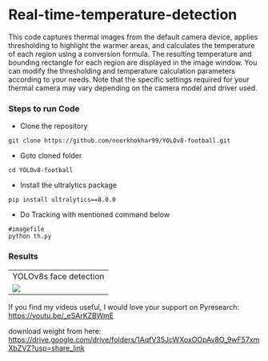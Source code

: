 # Real-time-temperature-detection


This code captures thermal images from the default camera device, applies thresholding to highlight the warmer areas, and calculates the temperature of each region using a conversion formula. The resulting temperature and bounding rectangle for each region are displayed in the image window. You can modify the thresholding and temperature calculation parameters according to your needs. Note that the specific settings required for your thermal camera may vary depending on the camera model and driver used.





### Steps to run Code

- Clone the repository
```
git clone https://github.com/noorkhokhar99/YOLOv8-football.git
```

- Goto cloned folder
```
cd YOLOv8-football
```

- Install the ultralytics package
```
pip install ultralytics==8.0.0
```

- Do Tracking with mentioned command below
```
#imagefile
python th.py
```

### Results
<table>
  <tr>
    <td>YOLOv8s face detection</td>
  </tr>
  <tr>
    <td><img src="https://github.com/noorkhokhar99/real-time-temperature-detection/blob/main/Screen%20Shot%202023-03-24%20at%208.52.10%20pm.png"></td>
  </tr>
 </table>



If you find my videos useful,  I would love your support on Pyresearch: https://youtu.be/_eSArKZBWmE


download weight from here: https://drive.google.com/drive/folders/1AqfV35JcWXoxOOpAv8O_9wF57xmXbZVZ?usp=share_link

